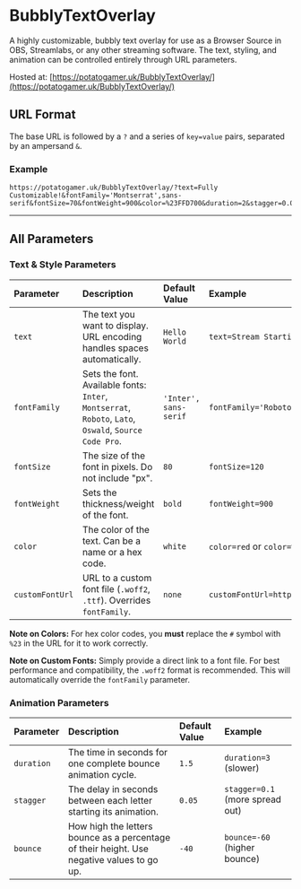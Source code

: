 # BubblyTextOverlay

A highly customizable, bubbly text overlay for use as a Browser Source in OBS, Streamlabs, or any other streaming software. The text, styling, and animation can be controlled entirely through URL parameters.

Hosted at: [https://potatogamer.uk/BubblyTextOverlay/](https://potatogamer.uk/BubblyTextOverlay/)

## URL Format

The base URL is followed by a `?` and a series of `key=value` pairs, separated by an ampersand `&`.

### Example
```
https://potatogamer.uk/BubblyTextOverlay/?text=Fully Customizable!&fontFamily='Montserrat',sans-serif&fontSize=70&fontWeight=900&color=%23FFD700&duration=2&stagger=0.07&bounce=-50
```
---

## All Parameters

### Text & Style Parameters

| Parameter | Description | Default Value | Example |
| :--- | :--- | :--- | :--- |
| `text` | The text you want to display. URL encoding handles spaces automatically. | `Hello World` | `text=Stream Starting Soon` |
| `fontFamily`| Sets the font. Available fonts: `Inter`, `Montserrat`, `Roboto`, `Lato`, `Oswald`, `Source Code Pro`. | `'Inter', sans-serif`| `fontFamily='Roboto',sans-serif`|
| `fontSize` | The size of the font in pixels. Do not include "px". | `80` | `fontSize=120` |
| `fontWeight`| Sets the thickness/weight of the font. | `bold` | `fontWeight=900` |
| `color` | The color of the text. Can be a name or a hex code. | `white` | `color=red` or `color=%23FFD700` |
| `customFontUrl` | URL to a custom font file (`.woff2`, `.ttf`). Overrides `fontFamily`. | `none` | `customFontUrl=https://your.cdn/font.woff2` |

**Note on Colors:** For hex color codes, you **must** replace the `#` symbol with `%23` in the URL for it to work correctly.

**Note on Custom Fonts:** Simply provide a direct link to a font file. For best performance and compatibility, the `.woff2` format is recommended. This will automatically override the `fontFamily` parameter.

### Animation Parameters

| Parameter | Description | Default Value | Example |
| :--- | :--- | :--- | :--- |
| `duration` | The time in seconds for one complete bounce animation cycle. | `1.5` | `duration=3` (slower) |
| `stagger` | The delay in seconds between each letter starting its animation. | `0.05` | `stagger=0.1` (more spread out) |
| `bounce` | How high the letters bounce as a percentage of their height. Use negative values to go up. | `-40` | `bounce=-60` (higher bounce) |
